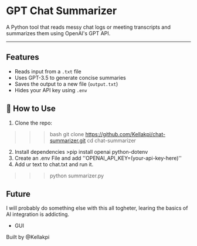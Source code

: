 # GPT Chat Summarizer

A Python tool that reads messy chat logs or meeting transcripts and summarizes them using OpenAI's GPT API.

---

## Features

- Reads input from a `.txt` file
- Uses GPT-3.5 to generate concise summaries
- Saves the output to a new file (`output.txt`)
- Hides your API key using `.env`

## 🧠 How to Use

1. Clone the repo:
>>>bash
git clone https://github.com/Kellakpi/chat-summarizer.git
cd chat-summarizer
2. Install dependencies >pip install openai python-dotenv
3. Create an .env File and add ''OPENAI_API_KEY=(your-api-key-here)''
4. Add ur text to chat.txt and run it.
>>>python summarizer.py

## Future 

I will probably do something else with this all togheter, learing the basics of AI integration is addicting.
- GUI



Built by @Kellakpi